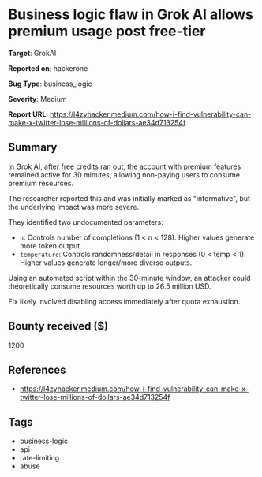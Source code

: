 # Business logic flaw in Grok AI allows premium usage post free-tier

**Target**: GrokAI

**Reported on**: hackerone

**Bug Type**: business_logic

**Severity**: Medium

**Report URL**: https://l4zyhacker.medium.com/how-i-find-vulnerability-can-make-x-twitter-lose-millions-of-dollars-ae34d713254f

## Summary
In Grok AI, after free credits ran out, the account with premium features remained active for 30 minutes, 
allowing non-paying users to consume premium resources.

The researcher reported this and was initially marked as "informative", but the underlying impact was more severe.

They identified two undocumented parameters:
- `n`: Controls number of completions (1 < n < 128). Higher values generate more token output.
- `temperature`: Controls randomness/detail in responses (0 < temp < 1). Higher values generate longer/more diverse outputs.

Using an automated script within the 30-minute window, an attacker could theoretically consume resources worth up to 26.5 million USD.

Fix likely involved disabling access immediately after quota exhaustion.

## Bounty received ($)
1200

## References
- https://l4zyhacker.medium.com/how-i-find-vulnerability-can-make-x-twitter-lose-millions-of-dollars-ae34d713254f
## Tags
- business-logic
- api
- rate-limiting
- abuse
